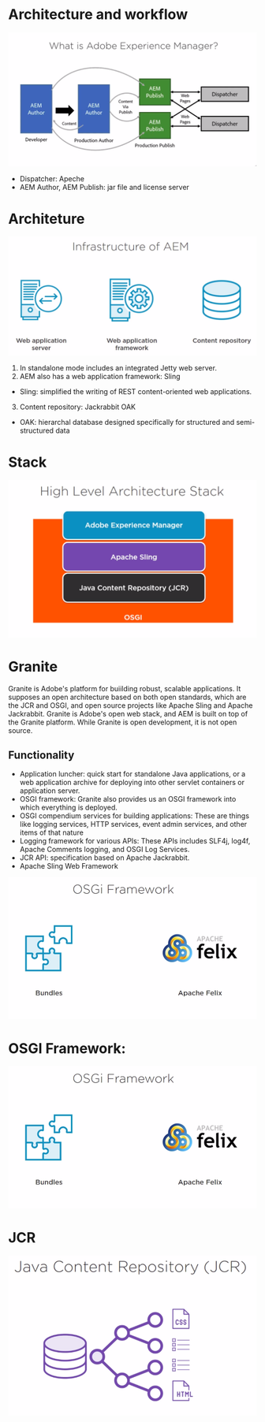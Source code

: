 # Architecture and workflow
![Workflow sample](./images/architecture.png)
* Dispatcher: Apeche
* AEM Author, AEM Publish: jar file and license server
# Architeture
![Infrastructure sample](./images/infrastructure.png)

1. In standalone mode includes an integrated Jetty web server.
2. AEM also has a web application framework: Sling
  * Sling: simplified the writing of REST content-oriented web applications.
3. Content repository: Jackrabbit OAK
  * OAK: hierarchal database designed specifically for structured and semi-structured data 
# Stack
![Infrastructure sample](./images/architecture-stack.png)

# Granite
Granite is Adobe's platform for buiilding robust, scalable applications. It supposes an open architecture based on both open standards, which are the JCR and OSGI, and open source projects like Apache Sling and Apache Jackrabbit.
Granite is Adobe's open web stack, and AEM is built on top of the Granite platform.
While Granite is open development, it is not open source.

## Functionality
* Application luncher: quick start for standalone Java applications, or a web application archive for deploying into other servlet containers or application server.
* OSGI framework: Granite also provides us an OSGI framework into which everything is deployed.
* OSGI compendium services for building applications: These are things like logging services, HTTP services, event admin services, and other items of that nature
* Logging framework for various APIs: These APIs includes SLF4j, log4f, Apache Comments logging, and OSGI Log Services.
* JCR API: specification based on Apache Jackrabbit.
* Apache Sling Web Framework

![Granite stack](./images/granite-stack.png)

# OSGI Framework:
![OSGI](./images/osgi.png)

# JCR
![JCR](./images/jcr.png)


